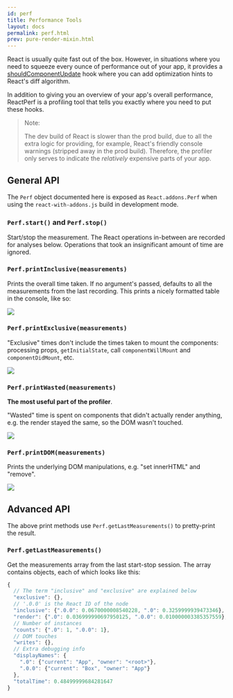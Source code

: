 ```yaml
---
id: perf
title: Performance Tools
layout: docs
permalink: perf.html
prev: pure-render-mixin.html
---
```


React is usually quite fast out of the box. However, in situations where you need to squeeze every ounce of performance out of your app, it provides a [shouldComponentUpdate](/react/docs/component-specs.html#updating-shouldcomponentupdate) hook where you can add optimization hints to React's diff algorithm.

In addition to giving you an overview of your app's overall performance, ReactPerf is a profiling tool that tells you exactly where you need to put these hooks.

> Note:
>
> The dev build of React is slower than the prod build, due to all the extra logic for providing, for example, React's friendly console warnings (stripped away in the prod build). Therefore, the profiler only serves to indicate the _relatively_ expensive parts of your app.

## General API

The `Perf` object documented here is exposed as `React.addons.Perf` when using the `react-with-addons.js` build in development mode.

### `Perf.start()` and `Perf.stop()`
Start/stop the measurement. The React operations in-between are recorded for analyses below. Operations that took an insignificant amount of time are ignored.

### `Perf.printInclusive(measurements)`
Prints the overall time taken. If no argument's passed, defaults to all the measurements from the last recording. This prints a nicely formatted table in the console, like so:

![](/react/img/docs/perf-inclusive.png)

### `Perf.printExclusive(measurements)`
"Exclusive" times don't include the times taken to mount the components: processing props, `getInitialState`, call `componentWillMount` and `componentDidMount`, etc.

![](/react/img/docs/perf-exclusive.png)

### `Perf.printWasted(measurements)`

**The most useful part of the profiler**.

"Wasted" time is spent on components that didn't actually render anything, e.g. the render stayed the same, so the DOM wasn't touched.

![](/react/img/docs/perf-wasted.png)

### `Perf.printDOM(measurements)`
Prints the underlying DOM manipulations, e.g. "set innerHTML" and "remove".

![](/react/img/docs/perf-dom.png)

## Advanced API

The above print methods use `Perf.getLastMeasurements()` to pretty-print the result.

### `Perf.getLastMeasurements()`
Get the measurements array from the last start-stop session. The array contains objects, each of which looks like this:

```js
{
  // The term "inclusive" and "exclusive" are explained below
  "exclusive": {},
  // '.0.0' is the React ID of the node
  "inclusive": {".0.0": 0.0670000008540228, ".0": 0.3259999939473346},
  "render": {".0": 0.036999990697950125, ".0.0": 0.010000003385357559},
  // Number of instances
  "counts": {".0": 1, ".0.0": 1},
  // DOM touches
  "writes": {},
  // Extra debugging info
  "displayNames": {
    ".0": {"current": "App", "owner": "<root>"},
    ".0.0": {"current": "Box", "owner": "App"}
  },
  "totalTime": 0.48499999684281647
}
```
